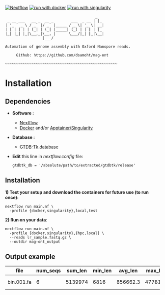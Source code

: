 [![Nextflow](https://img.shields.io/badge/nextflow%20DSL2-%E2%89%A523.04.0-23aa62.svg)](https://www.nextflow.io/)
[![run with docker](https://img.shields.io/badge/run%20with-docker-0db7ed?labelColor=000000&logo=docker)](https://www.docker.com/)
[![run with singularity](https://img.shields.io/badge/run%20with-singularity-1d355c.svg?labelColor=000000)](https://sylabs.io/docs/)

```
                                         _   
 _ __ ___   __ _  __ _        ___  _ __ | |_ 
| '_ ` _ \ / _` |/ _` |_____ / _ \| '_ \| __|
| | | | | | (_| | (_| |_____| (_) | | | | |_ 
|_| |_| |_|\__,_|\__, |      \___/|_| |_|\__|
                 |___/                       

Automation of genome assembly with Oxford Nanopore reads.
     
     Github: https://github.com/dsamoht/mag-ont

~~~~~~~~~~~~~~~~~~~~~~~~~~~~~~~~~~~~~~~~~~~~~~~~~~~
```
# Installation
## Dependencies
- __Software :__  
  - [Nextflow](https://www.nextflow.io/)  
  - [Docker](https://www.docker.com/) and/or [Apptainer/Singularity](https://apptainer.org/)  

- __Database :__
  - [GTDB-Tk database](https://ecogenomics.github.io/GTDBTk/installing/index.html#gtdb-tk-reference-data)

- __Edit__ this line in *nextflow.config* file:  
  ```
  gtdbtk_db = '/absolute/path/to/extracted/gtdbtk/release'
  ```
## Installation
__1) Test your setup and download the containers for future use (to run once):__
```
nextflow run main.nf \
  -profile {docker,singularity},local,test
```
__2) Run on your data__:
```
nextflow run main.nf \
  -profile {docker,singularity},{hpc,local} \
  --reads lr_sample.fastq.gz \
  --outdir mag-ont_output
```
## Output example

| file | num_seqs | sum_len  | min_len | avg_len   | max_len  | Q1 | Q2 | Q3 | N50 | GC(%) | completeness | contamination | domain | phylum | class | order | family | genre | species | closest_placement_reference | closest_placement_ani |warnings |
|-------|----------|----------|---------|-----------|----------|---------|---------|---------|---------|-------|--------------|---------------|------------|-----------------|------------------|-------------------|------------------|----------------|--------------------------|-----------------------------|------------------------|-----------------------------------------------|
| bin.001.fa  | 6 | 5139974  | 6816    | 856662.3  | 4778146  | 27273.0 | 94520.5 | 138698.0| 4778146| 39.51 | 97.13        | 0.34          | d__Bacteria| p__Cyanobacteriota | c__Cyanobacteriia | o__Cyanobacteriales | f__Microcoleaceae | g__Planktothrix | s__Planktothrix agardhii | GCA_003609755.1             | 98.67                  | Genome;has;more;than;10.0%;of;markers;with;multiple;hits |
